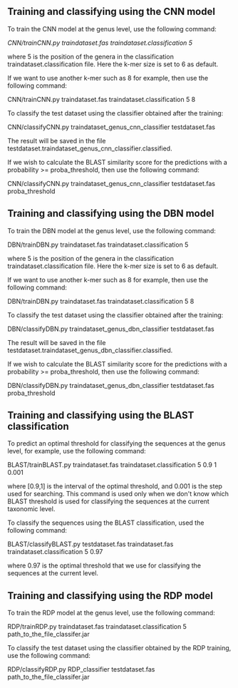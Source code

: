 ## Training and classifying using the CNN model

To train the CNN model at the genus level, use the following command:

*CNN/trainCNN.py traindataset.fas traindataset.classification 5* 

where 5 is the position of the genera in the classification traindataset.classification file. Here the k-mer size is set to 6 as default. 

If we want to use another k-mer such as 8 for example, then use the following command:

CNN/trainCNN.py traindataset.fas traindataset.classification 5 8

To classify the test dataset using the classifier obtained after the training:

CNN/classifyCNN.py traindataset_genus_cnn_classifier testdataset.fas 

The result will be saved in the file testdataset.traindataset_genus_cnn_classifier.classified.

If we wish to calculate the BLAST similarity score for the predictions with a probability >= proba_threshold, then use the following command:

CNN/classifyCNN.py traindataset_genus_cnn_classifier testdataset.fas proba_threshold

## Training and classifying using the DBN model

To train the DBN model at the genus level, use the following command:

DBN/trainDBN.py traindataset.fas traindataset.classification 5 

where 5 is the position of the genera in the classification traindataset.classification file. Here the k-mer size is set to 6 as default. 

If we want to use another k-mer such as 8 for example, then use the following command:

DBN/trainDBN.py traindataset.fas traindataset.classification 5 8

To classify the test dataset using the classifier obtained after the training:

DBN/classifyDBN.py traindataset_genus_dbn_classifier testdataset.fas 

The result will be saved in the file testdataset.traindataset_genus_dbn_classifier.classified.

If we wish to calculate the BLAST similarity score for the predictions with a probability >= proba_threshold, then use the following command:

DBN/classifyDBN.py traindataset_genus_dbn_classifier testdataset.fas proba_threshold


## Training and classifying using the BLAST classification

To predict an optimal threshold for classifying the sequences at the genus level, for example, use the following command:

BLAST/trainBLAST.py traindataset.fas traindataset.classification 5 0.9 1 0.001 

where [0.9,1] is the interval of the optimal threshold, and 0.001 is the step used for searching. This command is used only when we don't know which BLAST threshold is used for classifying the sequences at the current taxonomic level.

To classify the sequences using the BLAST classification, used the following command:

BLAST/classifyBLAST.py testdataset.fas traindataset.fas traindataset.classification 5 0.97

where 0.97 is the optimal threshold that we use for classifying the sequences at the current level.

## Training and classifying using the RDP model

To train the RDP model at the genus level, use the following command:

RDP/trainRDP.py traindataset.fas traindataset.classification 5 path_to_the_file_classifer.jar

To classify the test dataset using the classifier obtained by the RDP training, use the following command:

RDP/classifyRDP.py RDP_classifier testdataset.fas path_to_the_file_classifer.jar


